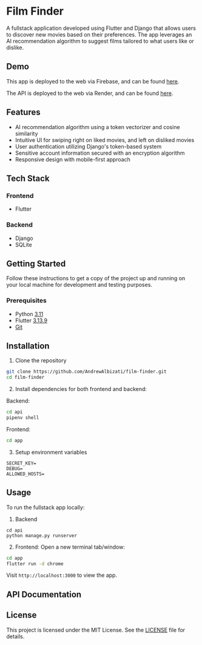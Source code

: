 # Film Finder
A fullstack application developed using Flutter and Django that allows users to discover new movies based on their preferences. The app leverages an AI recommendation algorithm to suggest films tailored to what users like or dislike.

## Demo
This app is deployed to the web via Firebase, and can be found [here](https://film-finder-dd678.firebaseapp.com/).

The API is deployed to the web via Render, and can be found [here](https://film-finder-up8b.onrender.com/api/).

## Features
- AI recommendation algorithm using a token vectorizer and cosine similarity
- Intuitive UI for swiping right on liked movies, and left on disliked movies
- User authentication utilizing Django's token-based system
- Sensitive account information secured with an encryption algorithm
- Responsive design with mobile-first approach

## Tech Stack
### Frontend
- Flutter

### Backend
- Django
- SQLite

## Getting Started
Follow these instructions to get a copy of the project up and running on your local machine for development and testing purposes.

### Prerequisites
- Python [3.11](https://www.python.org/downloads/release/python-3110/)
- Flutter [3.13.9](https://docs.flutter.dev/release/archive)
- [Git](https://git-scm.com/downloads)

## Installation
1. Clone the repository
```bash
git clone https://github.com/AndrewAlbizati/film-finder.git
cd film-finder
```

2. Install dependencies for both frontend and backend:

Backend:
```bash
cd api
pipenv shell
```

Frontend:
```bash
cd app
```

3. Setup environment variables
```
SECRET_KEY=
DEBUG=
ALLOWED_HOSTS=
```


## Usage
To run the fullstack app locally:
1. Backend
```
cd api
python manage.py runserver
```

2. Frontend: Open a new terminal tab/window:
```bash
cd app
flutter run -d chrome
```

Visit `http://localhost:3000` to view the app.

## API Documentation

## License
This project is licensed under the MIT License. See the [LICENSE](./LICENSE) file for details.
